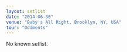 ```yaml
---
layout: setlist
date: "2014-06-30"
venue: "Baby's All Right, Brooklyn, NY, USA"
tour: "Oddments"
---
```


No known setlist.
